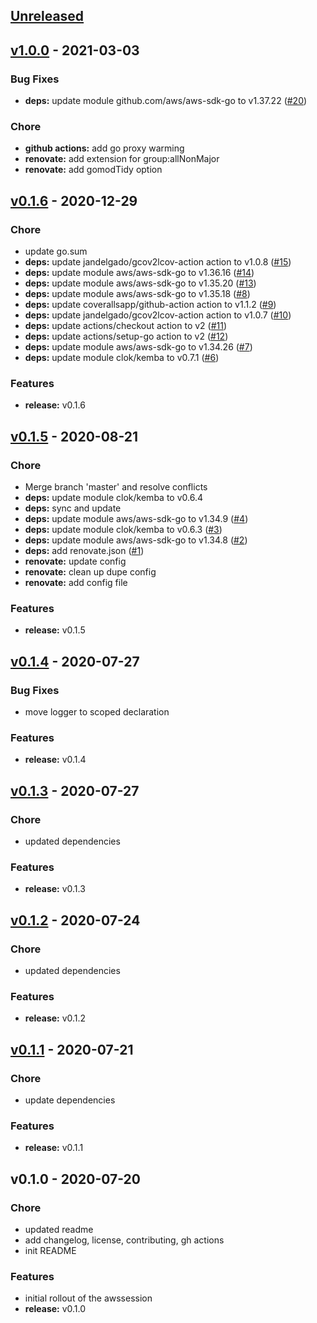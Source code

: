 <a name="unreleased"></a>
## [Unreleased]


<a name="v1.0.0"></a>
## [v1.0.0] - 2021-03-03
### Bug Fixes
- **deps:** update module github.com/aws/aws-sdk-go to v1.37.22 ([#20](https://github.com/clok/awssession/issues/20))

### Chore
- **github actions:** add go proxy warming
- **renovate:** add extension for group:allNonMajor
- **renovate:** add gomodTidy option


<a name="v0.1.6"></a>
## [v0.1.6] - 2020-12-29
### Chore
- update go.sum
- **deps:** update jandelgado/gcov2lcov-action action to v1.0.8 ([#15](https://github.com/clok/awssession/issues/15))
- **deps:** update module aws/aws-sdk-go to v1.36.16 ([#14](https://github.com/clok/awssession/issues/14))
- **deps:** update module aws/aws-sdk-go to v1.35.20 ([#13](https://github.com/clok/awssession/issues/13))
- **deps:** update module aws/aws-sdk-go to v1.35.18 ([#8](https://github.com/clok/awssession/issues/8))
- **deps:** update coverallsapp/github-action action to v1.1.2 ([#9](https://github.com/clok/awssession/issues/9))
- **deps:** update jandelgado/gcov2lcov-action action to v1.0.7 ([#10](https://github.com/clok/awssession/issues/10))
- **deps:** update actions/checkout action to v2 ([#11](https://github.com/clok/awssession/issues/11))
- **deps:** update actions/setup-go action to v2 ([#12](https://github.com/clok/awssession/issues/12))
- **deps:** update module aws/aws-sdk-go to v1.34.26 ([#7](https://github.com/clok/awssession/issues/7))
- **deps:** update module clok/kemba to v0.7.1 ([#6](https://github.com/clok/awssession/issues/6))

### Features
- **release:** v0.1.6


<a name="v0.1.5"></a>
## [v0.1.5] - 2020-08-21
### Chore
- Merge branch 'master' and resolve conflicts
- **deps:** update module clok/kemba to v0.6.4
- **deps:** sync and update
- **deps:** update module aws/aws-sdk-go to v1.34.9 ([#4](https://github.com/clok/awssession/issues/4))
- **deps:** update module clok/kemba to v0.6.3 ([#3](https://github.com/clok/awssession/issues/3))
- **deps:** update module aws/aws-sdk-go to v1.34.8 ([#2](https://github.com/clok/awssession/issues/2))
- **deps:** add renovate.json ([#1](https://github.com/clok/awssession/issues/1))
- **renovate:** update config
- **renovate:** clean up dupe config
- **renovate:** add config file

### Features
- **release:** v0.1.5


<a name="v0.1.4"></a>
## [v0.1.4] - 2020-07-27
### Bug Fixes
- move logger to scoped declaration

### Features
- **release:** v0.1.4


<a name="v0.1.3"></a>
## [v0.1.3] - 2020-07-27
### Chore
- updated dependencies

### Features
- **release:** v0.1.3


<a name="v0.1.2"></a>
## [v0.1.2] - 2020-07-24
### Chore
- updated dependencies

### Features
- **release:** v0.1.2


<a name="v0.1.1"></a>
## [v0.1.1] - 2020-07-21
### Chore
- update dependencies

### Features
- **release:** v0.1.1


<a name="v0.1.0"></a>
## v0.1.0 - 2020-07-20
### Chore
- updated readme
- add changelog, license, contributing, gh actions
- init README

### Features
- initial rollout of the awssession
- **release:** v0.1.0


[Unreleased]: https://github.com/clok/awssession/compare/v1.0.0...HEAD
[v1.0.0]: https://github.com/clok/awssession/compare/v0.1.6...v1.0.0
[v0.1.6]: https://github.com/clok/awssession/compare/v0.1.5...v0.1.6
[v0.1.5]: https://github.com/clok/awssession/compare/v0.1.4...v0.1.5
[v0.1.4]: https://github.com/clok/awssession/compare/v0.1.3...v0.1.4
[v0.1.3]: https://github.com/clok/awssession/compare/v0.1.2...v0.1.3
[v0.1.2]: https://github.com/clok/awssession/compare/v0.1.1...v0.1.2
[v0.1.1]: https://github.com/clok/awssession/compare/v0.1.0...v0.1.1
